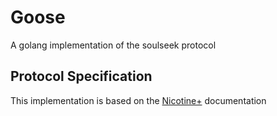 # Goose

A golang implementation of the soulseek protocol

## Protocol Specification

This implementation is based on the [Nicotine+](https://nicotine-plus.github.io/nicotine-plus/doc/SLSKPROTOCOL.html) documentation